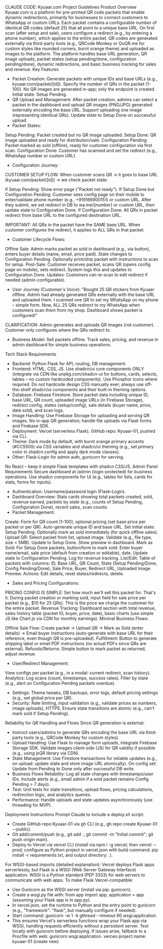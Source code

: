 CLAUDE CODE: Kyuaar.com Project Guidelines
Product Overview
Kyuaar.com is a platform for pre-printed QR code packets that enable dynamic redirections, primarily for businesses to connect customers to WhatsApp or custom URLs. Each packet contains a configurable number of identical QR codes (default 25) that all point to a unique base URL. On first scan (after setup and sale), users configure a redirect (e.g., by entering a phone number), which applies to the entire packet. QR codes are generated externally via third-party tools (e.g., QRCode Monkey or GoQR.me for custom styles like rounded corners, burnt orange theme) and uploaded as images to the platform. The platform handles base URL generation, QR image uploads, packet states (setup pending/done, configuration pending/done), dynamic redirections, and basic business tracking for sales and revenue.
Key Features

* Packet Creation: Generate packets with unique IDs and base URLs (e.g., kyuaar.com/packet/[id]). Specify the number of QRs in the packet (1-100). No QR images are generated in-app; only the endpoint is created. Initial state: Setup Pending.
* QR Upload and Management: After packet creation, admins can select a packet in the dashboard and upload QR images (PNG/JPG) generated externally encoding the base URL. Support uploading one image (representing identical QRs). Update state to Setup Done on successful upload.
* Packet States:

Setup Pending: Packet created but no QR image uploaded.
Setup Done: QR image uploaded and ready for distribution/sale.
Configuration Pending: Packet marked as sold (offline), ready for customer configuration via first scan.
Configuration Done: Customer has scanned and set the redirect (e.g., WhatsApp number or custom URL).


* Configuration Journey:

CUSTOMER SETUP FLOW: When customer scans QR → it goes to base URL (kyuaar.com/packet/[id]) → we check packet state:

If Setup Pending: Show error page ("Packet not ready").
If Setup Done but Configuration Pending: Customer sees config page on their mobile to enter/validate phone number (e.g., +919166900151) or custom URL. After they submit, we set redirect in DB to wa.me/[number] or custom URL, then update state to Configuration Done.
If Configuration Done: All QRs in packet redirect from base URL to the configured destination URL.

IMPORTANT: All QRs in the packet have the SAME base URL. When customer configures the redirect, it applies to ALL QRs in that packet.




* Customer Lifecycle Flows:

Offline Sale: Admin marks packet as sold in dashboard (e.g., via button), enters buyer details (name, email, price paid). State changes to Configuration Pending. Optionally print/ship packet with instructions to scan for setup.
Post-Sale: Customer receives packet, scans QR (opens config page on mobile), sets redirect. System logs this and updates to Configuration Done.
Updates: Customers can re-scan to edit redirect if needed (admin-configurable).


* User Journey (Customer's Voice): "Bought 25 QR stickers from Kyuaar offline. Admin had already generated QRs externally with the base URL and uploaded them. I scanned one QR to set my WhatsApp on my phone – simple form. Now, ALL 25 QRs redirect to my WhatsApp when customers scan them from my shop. Dashboard shows packet is configured!"

CLARIFICATION: Admin generates and uploads QR images (not customer). Customer only configures where the QRs redirect to.
* Business Model: Sell packets offline. Track sales, pricing, and revenue in admin dashboard for simple business operations.

Tech Stack Requirements

* Backend: Python Flask for API, routing, DB management.
* Frontend: HTML, CSS, JS. Use shadcn/ui core components ONLY (integrate via CDN like unpkg.com/shadcn-ui for buttons, cards, selects, tables – no custom hardcoded components). Use Phosphor icons where required. Do not hardcode design CSS manually ever; always use off-the-shelf shadcn/ui components and their built-in theming options.
* Database: Firebase Firestore. Store packet data including unique ID, base URL, QR count, uploaded image URLs (in Firebase Storage), redirect config, states (setup/config), sale details (buyer name, price, date sold), and scan logs.
* Image Handling: Use Firebase Storage for uploading and serving QR images. No in-app QR generation; handle file uploads via Flask forms and Firebase SDK.
* Deployment: Vercel (serverless Flask). GitHub repo: Kyuaar-01, pushed via CLI.
* Theme: Dark mode by default, with burnt orange primary accents (#CC5500) via CSS variables and shadcn/ui theming (e.g., set primary color in shadcn config and apply dark mode classes).
* Other: Flask-Login for admin auth, gunicorn for serving.

No React – keep it simple Flask templates with shadcn CSS/JS.
Admin Panel Requirements
Secure dashboard at /admin (login-protected) for business operations. Use shadcn components for UI (e.g., tables for lists, cards for stats, forms for inputs).

* Authentication: Username/password login (Flask-Login).
* Dashboard Overview: Stats cards showing total packets created, sold, revenue earned, packets by state (e.g., counts of Setup Pending, Configuration Done), recent sales, scan counts.
* Packet Management:

Create: Form for QR count (1-100), optional pricing (set base price per packet or per QR). Auto-generate unique ID and base URL. Set initial state: Setup Pending. Optionally mark as sold immediately (for quick offline sales).
Upload QR: Select packet from list, upload image. Validate (e.g., file type, size < 5MB). Update to Setup Done. Show preview in dashboard.
Mark as Sold: For Setup Done packets, button/form to mark sold: Enter buyer name/email, sale price (default from creation or editable), date. Update state to Configuration Pending. Log for revenue tracking.
List/Edit: Table of packets with columns: ID, Base URL, QR Count, State (Setup Pending/Done, Config Pending/Done), Sale Price, Buyer, Redirect URL, Uploaded Image Preview. Actions: Edit details, reset states/redirects, delete.


* Sales and Pricing Configurations:

PRICING CONFIG IS SIMPLE: Set how much we'll sell this packet for. That's it. During packet creation or marking sold, input field for sale price per packet (e.g., $10 for 25 QRs). This is the price we charge the customer for the entire packet.
Revenue Tracking: Dashboard section with total revenue, sales history table (packet ID, buyer, price, date), basic charts (use simple JS like Chart.js via CDN for monthly earnings).
Minimal Business Flows:

Offline Sale Flow: Create packet → Upload QR → Mark as Sold (enter details) → Email buyer instructions (auto-generate with base URL for their reference, even though QR is pre-uploaded).
Fulfillment: Button to generate shipping label or email PDF instructions (no actual PDFs since QRs are external).
Refunds/Returns: Simple button to mark packet as returned, adjust revenue.




* User/Redirect Management:

View configs per packet (e.g., in a modal: current redirect, scan history).
Analytics: Log scans (count, timestamps, success rates). Filter by state (e.g., alert on Configuration Pending packets overdue).


* Settings: Theme tweaks, DB backups, error logs, default pricing settings (e.g., set global price per QR).
* Security: Rate limiting, input validation (e.g., validate prices as numbers, image uploads), HTTPS. Ensure state transitions are atomic (e.g., can't mark sold if Setup Pending).

Reliability for QR Handling and Flows
Since QR generation is external:

* Instruct users/admins to generate QRs encoding the base URL via third-party tools (e.g., QRCode Monkey for custom styles).
* Upload Handling: Use Flask to manage form uploads, integrate Firebase Storage SDK. Validate images client-side (JS) for QR validity if possible (e.g., using jsQR library via CDN).
* State Management: Use Firestore transactions for reliable updates (e.g., on upload: update state and store image URL atomically). On config set: Update from Pending to Done only after successful DB write.
* Business Flows Reliability: Log all state changes with timestamps/user IDs. Include alerts (e.g., email admin if a sold packet remains Config Pending > 7 days).
* Test: Unit tests for state transitions, upload flows, pricing calculations, redirection logic, and analytics queries.
* Performance: Handle uploads and state updates asynchronously (use threading for MVP).

Deployment Instructions
Prompt Claude to include a deploy.sh script:

* Create GitHub repo Kyuaar-01 via gh CLI (e.g., gh repo create Kyuaar-01 --public).
* Git add/commit/push (e.g., git add .; git commit -m "Initial commit"; git push origin main).
* Deploy to Vercel via vercel CLI (install via npm i -g vercel; then vercel --prod; configure as Python project in vercel.json with build command: pip install -r requirements.txt, and output directory: .).

For WSGI-based imports (detailed explanation): Vercel deploys Flask apps serverlessly, but Flask is a WSGI (Web Server Gateway Interface) application. WSGI is a Python standard (PEP 3333) for web servers to communicate with web apps. To make Flask Vercel-compatible:

* Use Gunicorn as the WSGI server (install via pip: gunicorn).
* Create a wsgi.py file with: from app import app; application = app (assuming your Flask app is in app.py).
* In vercel.json, set the runtime to Python and the entry point to gunicorn (e.g., "framework": "flask", but manually configure if needed).
* Start command: gunicorn -w 1 -k gthread --timeout 60 wsgi:application.
* This ensures Vercel's serverless functions wrap your Flask app via WSGI, handling requests efficiently without a persistent server. Test locally with gunicorn before deploying. If issues arise, fallback to a Procfile with web: gunicorn wsgi:application.
verceo project name: kyuaar-01 (create new)